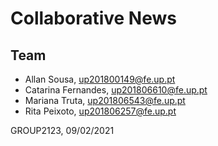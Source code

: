 # Collaborative News 


## Team 

* Allan Sousa, up201800149@fe.up.pt
* Catarina Fernandes, up201806610@fe.up.pt
* Mariana Truta, up201806543@fe.up.pt
* Rita Peixoto, up201806257@fe.up.pt



GROUP2123, 09/02/2021
